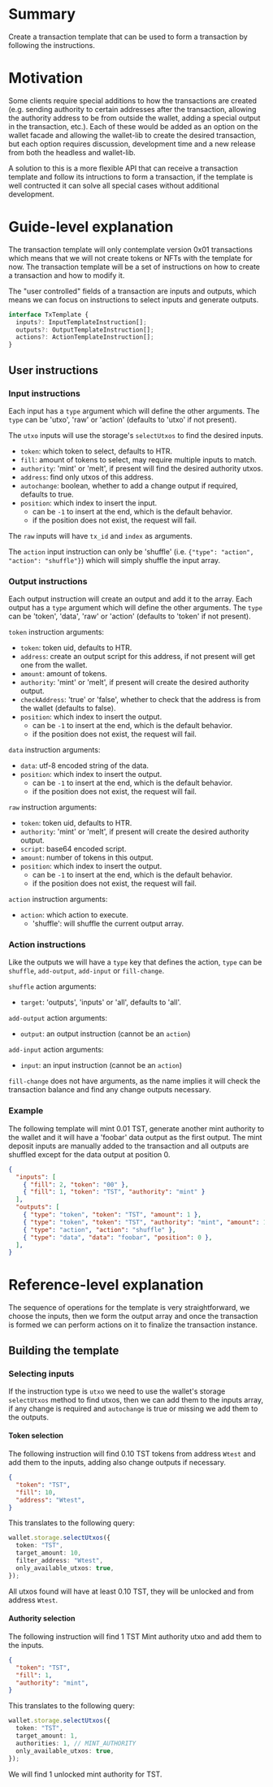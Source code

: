 # Summary
[summary]: #summary

Create a transaction template that can be used to form a transaction by following the instructions.

# Motivation
[motivation]: #motivation

Some clients require special additions to how the transactions are created (e.g. sending authority to certain addresses after the transaction, allowing the authority address to be from outside the wallet, adding a special output in the transaction, etc.).
Each of these would be added as an option on the wallet facade and allowing the wallet-lib to create the desired transaction, but each option requires discussion, development time and a new release from both the headless and wallet-lib.

A solution to this is a more flexible API that can receive a transaction template and follow its intructions to form a transaction, if the template is well contructed it can solve all special cases without additional development.

# Guide-level explanation
[guide-level-explanation]: #guide-level-explanation

The transaction template will only contemplate version 0x01 transactions which means that we will not create tokens or NFTs with the template for now.
The transaction template will be a set of instructions on how to create a transaction and how to modify it.

The "user controlled" fields of a transaction are inputs and outputs, which means we can focus on instructions to select inputs and generate outputs.

```ts
interface TxTemplate {
  inputs?: InputTemplateInstruction[];
  outputs?: OutputTemplateInstruction[];
  actions?: ActionTemplateInstruction[];
}
```

## User instructions

### Input instructions

Each input has a `type` argument which will define the other arguments.
The `type` can be 'utxo', 'raw' or 'action' (defaults to 'utxo' if not present).

The `utxo` inputs will use the storage's `selectUtxos` to find the desired inputs.

- `token`: which token to select, defaults to HTR.
- `fill`: amount of tokens to select, may require multiple inputs to match.
- `authority`: 'mint' or 'melt', if present will find the desired authority utxos.
- `address`: find only utxos of this address.
- `autochange`: boolean, whether to add a change output if required, defaults to true.
- `position`: which index to insert the input.
  - can be `-1` to insert at the end, which is the default behavior.
  - if the position does not exist, the request will fail.

The `raw` inputs will have `tx_id` and `index` as arguments.

The `action` input instruction can only be 'shuffle' (i.e. `{"type": "action", "action": "shuffle"}`) which will simply shuffle the input array.

### Output instructions

Each output instruction will create an output and add it to the array.
Each output has a `type` argument which will define the other arguments.
The `type` can be 'token', 'data', 'raw' or 'action' (defaults to 'token' if not present).

`token` instruction arguments:

- `token`: token uid, defaults to HTR.
- `address`: create an output script for this address, if not present will get one from the wallet.
- `amount`: amount of tokens.
- `authority`: 'mint' or 'melt', if present will create the desired authority output.
- `checkAddress`: 'true' or 'false', whether to check that the address is from the wallet (defaults to false).
- `position`: which index to insert the output.
  - can be `-1` to insert at the end, which is the default behavior.
  - if the position does not exist, the request will fail.

`data` instruction arguments:

- `data`: utf-8 encoded string of the data.
- `position`: which index to insert the output.
  - can be `-1` to insert at the end, which is the default behavior.
  - if the position does not exist, the request will fail.

`raw` instruction arguments:

- `token`: token uid, defaults to HTR.
- `authority`: 'mint' or 'melt', if present will create the desired authority output.
- `script`: base64 encoded script.
- `amount`: number of tokens in this output.
- `position`: which index to insert the output.
  - can be `-1` to insert at the end, which is the default behavior.
  - if the position does not exist, the request will fail.

`action` instruction arguments:

- `action`: which action to execute.
  - 'shuffle': will shuffle the current output array.

### Action instructions

Like the outputs we will have a `type` key that defines the action, `type` can be `shuffle`, `add-output`, `add-input` or `fill-change`.

`shuffle` action arguments:

- `target`: 'outputs', 'inputs' or 'all', defaults to 'all'.

`add-output` action arguments:

- `output`: an output instruction (cannot be an `action`)

`add-input` action arguments:

- `input`: an input instruction (cannot be an `action`)

`fill-change` does not have arguments, as the name implies it will check the transaction balance and find any change outputs necessary.

### Example

The following template will mint 0.01 TST, generate another mint authority to the wallet and it will have a 'foobar' data output as the first output.
The mint deposit inputs are manually added to the transaction and all outputs are shuffled except for the data output at position 0.

```json
{
  "inputs": [
    { "fill": 2, "token": "00" },
    { "fill": 1, "token": "TST", "authority": "mint" }
  ],
  "outputs": [
    { "type": "token", "token": "TST", "amount": 1 },
    { "type": "token", "token": "TST", "authority": "mint", "amount": 1 },
    { "type": "action", "action": "shuffle" },
    { "type": "data", "data": "foobar", "position": 0 },
  ],
}
```

# Reference-level explanation
[reference-level-explanation]: #reference-level-explanation

The sequence of operations for the template is very straightforward, we choose the inputs, then we form the output array and once the transaction is formed we can perform actions on it to finalize the transaction instance.

## Building the template

### Selecting inputs

If the instruction type is `utxo` we need to use the wallet's storage `selectUtxos` method to find utxos, then we can add them to the inputs array, if any change is required and `autochange` is true or missing we add them to the outputs.

#### Token selection

The following instruction will find 0.10 TST tokens from address `Wtest` and add them to the inputs, adding also change outputs if necessary.

```json
{
  "token": "TST",
  "fill": 10,
  "address": "Wtest",
}
```

This translates to the following query:

```ts
wallet.storage.selectUtxos({
  token: "TST",
  target_amount: 10,
  filter_address: "Wtest",
  only_available_utxos: true,
});
```

All utxos found will have at least 0.10 TST, they will be unlocked and from address `Wtest`.

#### Authority selection

The following instruction will find 1 TST Mint authority utxo and add them to the inputs.

```json
{
  "token": "TST",
  "fill": 1,
  "authority": "mint",
}
```

This translates to the following query:

```ts
wallet.storage.selectUtxos({
  token: "TST",
  target_amount: 1,
  authorities: 1, // MINT_AUTHORITY
  only_available_utxos: true,
});
```

We will find 1 unlocked mint authority for TST.
